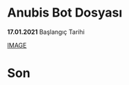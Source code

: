 # Anubis Bot Dosyası

**17.01.2021** Başlangıç Tarihi

[IMAGE](https://cdn.discordapp.com/attachments/788683867606745095/800659002462961704/ANUBISTHUMB.png)

# Son